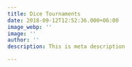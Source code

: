 ```yaml
---
title: Dice Tournaments
date: 2018-09-12T12:52:36.000+06:00
image_webp: ''
image: ''
author: ''
description: This is meta description

---
```

